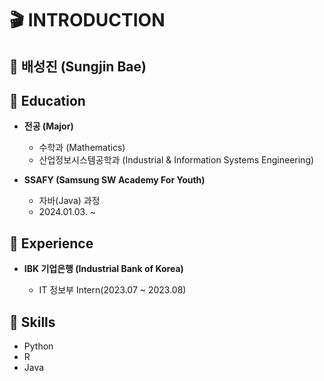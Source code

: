 # 🎬 INTRODUCTION

## 🐢 배성진 (Sungjin Bae)

## 🏫 Education

- __전공 (Major)__

    - 수학과 (Mathematics)
    - 산업정보시스템공학과 (Industrial & Information Systems Engineering)

- __SSAFY (Samsung SW Academy For Youth)__

    - 자바(Java) 과정
    - 2024.01.03. ~
  

## 📁 Experience

- __IBK 기업은행 (Industrial Bank of Korea)__
  
  - IT 정보부 Intern(2023.07 ~ 2023.08)


## 📖 Skills

- Python
- R
- Java